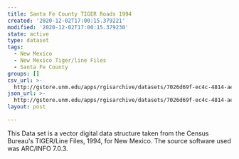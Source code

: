 ```yaml
---
title: Santa Fe County TIGER Roads 1994
created: '2020-12-02T17:00:15.379221'
modified: '2020-12-02T17:00:15.379230'
state: active
type: dataset
tags:
  - New Mexico
  - New Mexico Tiger/line Files
  - Santa Fe County
groups: []
csv_url: >-
  http://gstore.unm.edu/apps/rgisarchive/datasets/7026d69f-ec4c-4814-ae31-ef331a1303fd/tlf249shp.derived.csv
json_url: >-
  http://gstore.unm.edu/apps/rgisarchive/datasets/7026d69f-ec4c-4814-ae31-ef331a1303fd/tlf249shp.derived.json
layout: post

---
```

This Data set is a vector digital data structure taken from the Census Bureau's TIGER/Line Files, 1994, for New Mexico.  The source software used was ARC/INFO 7.0.3.
